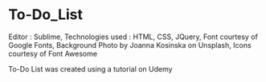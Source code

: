 # To-Do_List

Editor : Sublime, 
Technologies used : HTML, CSS, JQuery,
Font courtesy of Google Fonts, 
Background Photo by Joanna Kosinska on Unsplash,
Icons courtesy of Font Awesome

To-Do List was created using a tutorial on Udemy
